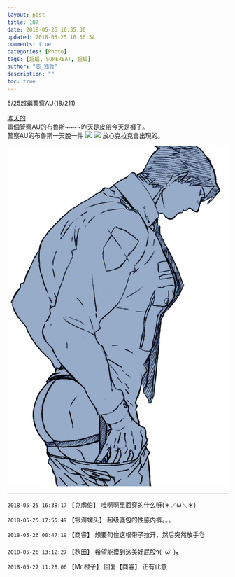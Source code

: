```yaml
---
layout: post
title: 187
date: 2018-05-25 16:35:30
updated: 2018-05-25 16:36:34
comments: true
categories: [Photo]
tags: [超蝠, SUPERBAT, 超蝙]
author: "恋_独哲"
description: ""
toc: true
---
```


<p>5/25超蝙警察AU(18/211)</p> 
<p><a target="_blank" href="http://lianduzhe.lofter.com/post/1d458e50_12e68357"  >昨天的</a><br />畫個警察AU的布魯斯~~~~昨天是皮帶今天是褲子。<br />警察AU的布魯斯一天脫一件&nbsp;<img src="https://emos.plurk.com/06314ca6792da8490efa03b0cdf59fc7_w20_h20.gif"  style="max-width:500px;"  />&nbsp;<img src="https://emos.plurk.com/6e82a66618759bdcac8ee3d4fc4cb040_w20_h20.gif"  style="max-width:500px;"  />&nbsp;放心克拉克會出現的。<br /></p>

![](https://raw.githubusercontent.com/alicewish/maple50821/master/img_YW5MWVN1NEpoZFdtNkFkWUhpRlpoSXEwQnhFYVBQbFAvREJMZmNMUUtCZzNrSXdvWElHaktBPT0.jpg)

---

`2018-05-25 16:38:17` 【克虏伯】 哇啊啊里面穿的什么呀(＊／ω＼＊)

`2018-05-25 17:55:49` 【银海螺头】 超级骚包的性感内裤。。。

`2018-05-26 00:47:19` 【商睿】 想要勾住这根带子拉开，然后突然放手👌

`2018-05-26 13:12:27` 【秋田】 希望能摸到这美好屁股٩( 'ω' )و

`2018-05-27 11:28:06` 【Mr.橙子】 回复【商睿】 正有此意
